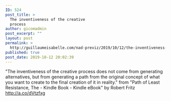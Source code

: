 ```yaml
---
ID: 524
post_title: >
  The inventiveness of the creative
  process
author: gicomadmin
post_excerpt: ""
layout: post
permalink: >
  http://guillaumeisabelle.com/nad-previz/2019/10/12/the-inventiveness-of-the-creative-process/
published: true
post_date: 2019-10-12 20:02:39
---
```

<!-- wp:paragraph -->

"The inventiveness of the creative process does not come from generating alternatives, but from generating a path from the original concept of what you want to create to the final creation of it in reality." from "Path of Least Resistance, The - Kindle Book - Kindle eBook" by Robert Fritz http://a.co/dVtzfxg

<!-- /wp:paragraph -->
